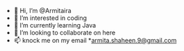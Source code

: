 - 👋 Hi, I’m @Armitaira
- 👀 I’m interested in coding
- 🌱 I’m currently learning Java 
- 💞️ I’m looking to collaborate on here 
- 📫 knock me on my email
     *armita.shaheen.9@gmail.com

<!---
Armitaira/Armitaira is a ✨ special ✨ repository because its `README.md` (this file) appears on your GitHub profile.
You can click the Preview link to take a look at your changes.
--->
